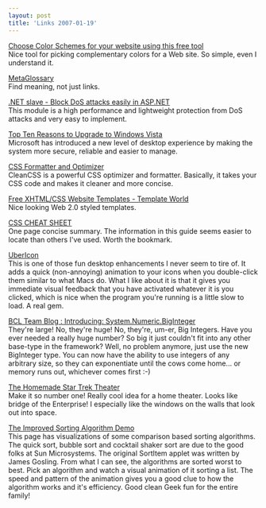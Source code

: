 ```yaml
---
layout: post  
title: 'Links 2007-01-19'
---
```

[Choose Color Schemes for your website using this free tool](http://createafreewebsite.net/html-color-tool.html)  
Nice tool for picking complementary colors for a Web site. So simple, even I understand it.

[MetaGlossary](http://www.metaglossary.com/)  
Find meaning, not just links.

[.NET slave - Block DoS attacks easily in ASP.NET](http://www.madskristensen.dk/blog/PermaLink,guid,6da400e6-8c6e-4268-91aa-a1b8173e3a59.aspx)  
This module is a high performance and lightweight protection from DoS attacks and very easy to implement.

[Top Ten Reasons to Upgrade to Windows Vista](http://www.btxformfactor.com/item/35/1.php)  
Microsoft has introduced a new level of desktop experience by making the system more secure, reliable and easier to manage.

[CSS Formatter and Optimizer](http://www.cleancss.com/)  
CleanCSS is a powerful CSS optimizer and formatter. Basically, it takes your CSS code and makes it cleaner and more concise.

[Free XHTML/CSS Website Templates - Template World](http://www.templateworld.com/free_templates.html)  
Nice looking Web 2.0 styled templates.

[CSS CHEAT SHEET](http://lesliefranke.com/files/reference/csscheatsheet.html)  
One page concise summary. The information in this guide seems easier to locate than others I've used. Worth the bookmark.

[UberIcon](http://www.punksoftware.com/download?project=UberIcon&ver=1.0.2)  
This is one of those fun desktop enhancements I never seem to tire of. It adds a quick (non-annoying) animation to your icons when you double-click them similar to what Macs do. What I like about it is that it gives you immediate visual feedback that you have activated whatever it is you clicked, which is nice when the program you're running is a little slow to load. A real gem.

[BCL Team Blog : Introducing: System.Numeric.BigInteger](http://blogs.msdn.com/bclteam/archive/2007/01/16/introducing-system-numeric-biginteger-inbar-gazit.aspx)  
They're large! No, they're huge! No, they're, um-er, Big Integers. Have you ever needed a really huge number? So big it just couldn't fit into any other base-type in the framework? Well, no problem anymore, just use the new BigInteger type. You can now have the ability to use integers of any arbitrary size, so they can exponentiate until the cows come home... or memory runs out, whichever comes first :-)

[The Homemade Star Trek Theater](http://www.electronichouse.com/article/star_trek_theater/)  
Make it so number one! Really cool idea for a home theater. Looks like bridge of the Enterprise! I especially like the windows on the walls that look out into space.

[The Improved Sorting Algorithm Demo](http://cg.scs.carleton.ca/~morin/misc/sortalg/)  
This page has visualizations of some comparison based sorting algorithms. The quick sort, bubble sort and cocktail shaker sort are due to the good folks at Sun Microsystems. The original SortItem applet was written by James Gosling. From what I can see, the algorithms are sorted worst to best. Pick an algorithm and watch a visual animation of it sorting a list. The speed and pattern of the animation gives you a good clue to how the algorithm works and it's efficiency. Good clean Geek fun for the entire family!
